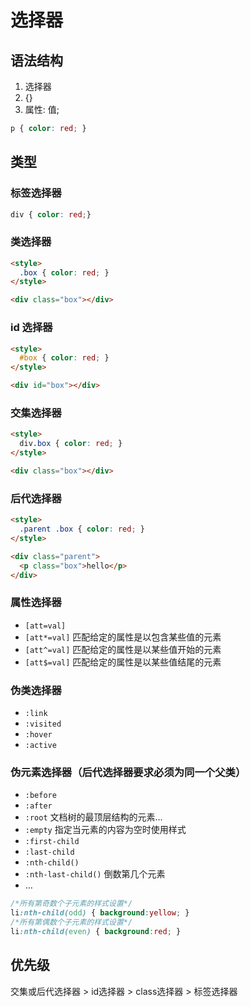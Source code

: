 # 选择器

## 语法结构

1. 选择器
2. {}
3. 属性: 值;

```css
p { color: red; }
```

## 类型

### 标签选择器

```css
div { color: red;}
```

### 类选择器

```html
<style>
  .box { color: red; }
</style>

<div class="box"></div>
```

### id 选择器

```html
<style>
  #box { color: red; }
</style>

<div id="box"></div>
```

### 交集选择器

```html
<style>
  div.box { color: red; }
</style>

<div class="box"></div>
```

### 后代选择器

```html
<style>
  .parent .box { color: red; }
</style>

<div class="parent">
  <p class="box">hello</p>
</div>
```
### 属性选择器
- ```[att=val]```
- ```[att*=val]``` 匹配给定的属性是以包含某些值的元素
- ```[att^=val]``` 匹配给定的属性是以某些值开始的元素
- ```[att$=val]``` 匹配给定的属性是以某些值结尾的元素

### 伪类选择器
- ```:link```
- ```:visited```
- ```:hover```
- ```:active```

### 伪元素选择器（后代选择器要求必须为同一个父类）
- ```:before```
- ```:after```
- ```:root``` 文档树的最顶层结构的元素…
- ```:empty``` 指定当元素的内容为空时使用样式
- ```:first-child```
- ```:last-child```
- ```:nth-child()```
- ```:nth-last-child()``` 倒数第几个元素
- …

```css
/*所有第奇数个子元素的样式设置*/
li:nth-child(odd) { background:yellow; }
/*所有第偶数个子元素的样式设置*/
li:nth-child(even) { background:red; } 
```

## 优先级

交集或后代选择器 > id选择器 > class选择器 > 标签选择器